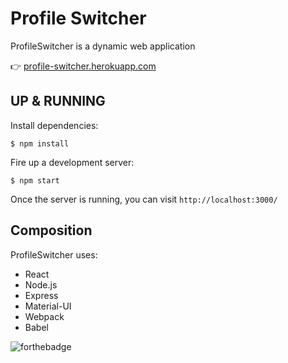 # Profile Switcher

ProfileSwitcher is a dynamic web application

:point_right: [profile-switcher.herokuapp.com](https://profile-switcher.herokuapp.com/)

## UP & RUNNING
Install dependencies:
```
$ npm install
```

Fire up a development server:
```
$ npm start
```

Once the server is running, you can visit `http://localhost:3000/`

## Composition
ProfileSwitcher uses:
- React
- Node.js
- Express
- Material-UI
- Webpack
- Babel

![forthebadge](https://forthebadge.com/images/badges/made-with-javascript.svg)
